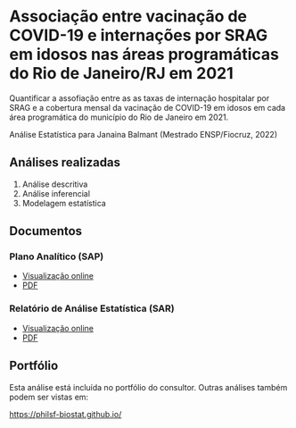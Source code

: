 # Associação entre vacinação de COVID-19 e internações por SRAG em idosos nas áreas programáticas do Rio de Janeiro/RJ em 2021

Quantificar a assofiação entre as as taxas de internação hospitalar por SRAG e a cobertura mensal da vacinação de COVID-19 em idosos em cada área programática do município do Rio de Janeiro em 2021.

Análise Estatística para Janaina Balmant (Mestrado ENSP/Fiocruz, 2022)

## Análises realizadas

1. Análise descritiva
1. Análise inferencial
1. Modelagem estatística

## Documentos

### Plano Analítico (SAP)

- [Visualização online][sapviz-v02]
- [PDF][sappdf-v02]

<!-- - [Visualização online][sapviz-v01] -->
<!-- - [PDF][sappdf-v01] -->

### Relatório de Análise Estatística (SAR)

- [Visualização online][reportviz-v02]
- [PDF][pdf-v02]

<!-- - [Visualização online][reportviz-v01] -->
<!-- - [PDF][pdf-v01] -->

<!-- ## Análises associadas -->

<!-- Esta análise é parte de um projeto maior e é suportada por outras análises, disponíveis abaixo. -->

<!-- **[assoc_title]** -->

<!-- <[assoc_link]> -->

## Portfólio

Esta análise está incluída no portfólio do consultor.
Outras análises também podem ser vistas em:

<https://philsf-biostat.github.io/>

<!-- --- -->

[sapviz-v01]: report/SAP-2022-016-JB-v01.md
[sapviz-v02]: report/SAP-2022-016-JB-v02.md
[sappdf-v01]: https://docs.google.com/viewer?url=https://github.com/philsf-biostat/SAR-2022-016-JB/raw/main/report/SAP-2022-016-JB-v01.pdf
[sappdf-v02]: https://docs.google.com/viewer?url=https://github.com/philsf-biostat/SAR-2022-016-JB/raw/main/report/SAP-2022-016-JB-v02.pdf

[reportviz-v01]: report/SAR-2022-016-JB-v01.md
[reportviz-v02]: report/SAR-2022-016-JB-v02.md
[pdf-v01]: https://docs.google.com/viewer?url=https://github.com/philsf-biostat/SAR-2022-016-JB/raw/main/report/SAR-2022-016-JB-v01.pdf
[pdf-v02]: https://docs.google.com/viewer?url=https://github.com/philsf-biostat/SAR-2022-016-JB/raw/main/report/SAR-2022-016-JB-v02.pdf
[docx-v01]: https://docs.google.com/viewer?url=https://github.com/philsf-biostat/SAR-2022-016-JB/raw/main/report/SAR-2022-016-JB-v01.docx
[docx-v02]: https://docs.google.com/viewer?url=https://github.com/philsf-biostat/SAR-2022-016-JB/raw/main/report/SAR-2022-016-JB-v02.docx
